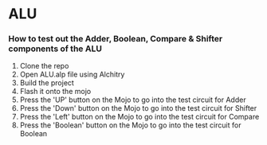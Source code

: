 # ALU

### How to test out the Adder, Boolean, Compare & Shifter components of the ALU

1) Clone the repo
2) Open ALU.alp file using Alchitry
3) Build the project
4) Flash it onto the mojo
5) Press the 'UP' button on the Mojo to go into the test circuit for Adder
6) Press the 'Down' button on the Mojo to go into the test circuit for Shifter
7) Press the 'Left' button on the Mojo to go into the test circuit for Compare
8) Press the 'Boolean' button on the Mojo to go into the test circuit for Boolean

